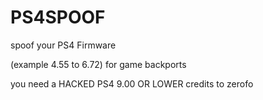 # PS4SPOOF
spoof your PS4 Firmware

(example 4.55 to 6.72) for game backports 

you need a HACKED PS4 9.00 OR LOWER
credits to zerofo
